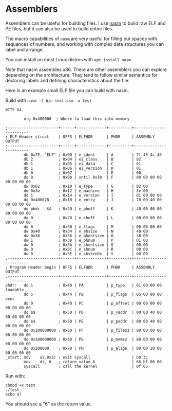 # Assemblers

Assemblers can be useful for building files. I use [nasm](https://github.com/netwide-assembler/nasm) to build raw ELF and PE files, but it can also be used to build entire files. 

The macro capabilities of `nasm` are very useful for filling out spaces with sequences of numbers, and working with complex data structures you can label and arrange.

You can install on most Linux distros with `apt install nasm`. 

Note that nasm assembles x86. There are other assemblers you can explore depending on the architecture. They tend to follow similar semantics for declaring labels and defining characteristics about the file.

Here is an example small ELF file you can build with nasm. 

Build with `nasm -f bin test.asm -o test`

```
BITS 64

        org 0x400000  ; Where to load this into memory

;----------------------+------+-------------+----------+------------------------
; ELF Header struct    | OFFS | ELFHDR      | PHDR     | ASSEMBLY OUTPUT
;----------------------+------+-------------+----------+------------------------
        db 0x7F, "ELF" ; 0x00 | e_ident     | A        | 7f 45 4c 46
        db 2           ; 0x04 | ei_class    | B        | 02
        db 1           ; 0x05 | ei_data     | C        | 01
        db 1           ; 0x06 | ei_version  | D        | 01
        db 0           ; 0x07 |             | E        | 00
        dq 0           ; 0x08 | until 0x10  | F        | 00 00 00 00 00 00 00 00
        dw 0x02        ; 0x10 | e_type      | G        | 02 00
        dw 0x3e        ; 0x12 | e_machine   | H        | 3e 00
        dd 1           ; 0x14 | e_version   | I        | 01 00 00 00
        dq 0x400078    ; 0x18 | e_entry     | J        | 78 00 40 00 00 00 00 00
        dq phdr - $$   ; 0x20 | e_phoff     | K        | 40 00 00 00 00 00 00 00
        dq 0           ; 0x28 | e_shoff     | L        | 00 00 00 00 00 00 00 00
        dd 0           ; 0x30 | e_flags     | M        | 00 00 00 00
        dw 0x40        ; 0x34 | e_ehsize    | N        | 40 00
        dw 0x38        ; 0x36 | e_phentsize | O        | 38 00
        dw 1           ; 0x38 | e_phnum     | P        | 01 00
        dw 0           ; 0x3A | e_shentsize | Q        | 00 00
        dw 0           ; 0x3C | e_shnum     | R        | 00 00
        dw 0           ; 0x3E | e_shstrndx  | S        | 00 00
;----------------------+------+-------------+----------+------------------------
; Program Header Begin | OFFS | ELFHDR      | PHDR     | ASSEMBLY OUTPUT
;----------------------+------+-------------+----------+------------------------
phdr:   dd 1           ; 0x40 | PA          | p_type   | 01 00 00 00 loadable
        dd 5           ; 0x44 | PB          | p_flags  | 05 00 00 00 exec
        dq 0           ; 0x48 | PC          | p_offset | 00 00 00 00 00 00 00 00
        dq $$          ; 0x50 | PD          | p_vaddr  | 00 00 40 00 00 00 00 00
        dq $$          ; 0x58 | PE          | p_paddr  | 00 00 40 00 00 00 00 00
        dq 0x100000000 ; 0x60 | PF          | p_filesz | 80 00 00 00 00 00 00 00
        dq 0x100000000 ; 0x68 | PG          | p_memsz  | 80 00 00 00 00 00 00 00
        dq 0x200000    ; 0x70 | PH          | p_align  | 00 00 20 00 00 00 00 00
_start: mov    al,0x3c ; exit syscall                  | b0 3c 
        mov    di, 6   ; return value 6                | 66 bf 06 00
        syscall        ; call the kernel               | 0f 05
```

Run with:

```
chmod +x test
./test
echo $?
```

You should see a "6" as the return value.

